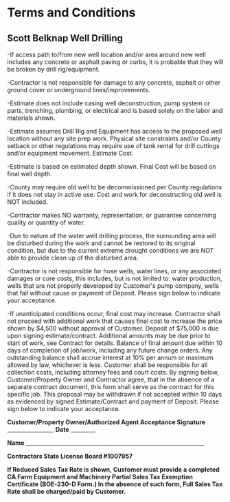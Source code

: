 # Terms and Conditions

## Scott Belknap Well Drilling

-If access path to/from new well location and/or area around new well includes any concrete or asphalt paving or curbs, it is probable that they will be broken by drill rig/equipment.

-Contractor is not responsible for damage to any concrete, asphalt or other ground cover or underground lines/improvements.

-Estimate does not include casing well deconstruction, pump system or parts, trenching, plumbing, or electrical and is based solely on the labor and materials shown.

-Estimate assumes Drill Rig and Equipment has access to the proposed well location without any site prep work. Physical site constraints and/or County setback or other regulations may require use of tank rental for drill cuttings and/or equipment movement. Estimate Cost.

-Estimate is based on estimated depth shown. Final Cost will be based on final well depth.

-County may require old well to be decommissioned per County regulations if it does not stay in active use. Cost and work for deconstructing old well is NOT included.

-Contractor makes NO warranty, representation, or guarantee concerning quality or quantity of water.

-Due to nature of the water well drilling process, the surrounding area will be disturbed during the work and cannot be restored to its original condition, but due to the current extreme drought conditions we are NOT able to provide clean up of the disturbed area.

-Contractor is not responsible for hose wells, water lines, or any associated damages or cure costs, this includes, but is not limited to: water production, wells that are not properly developed by Customer's pump company, wells that fail without cause or payment of Deposit. Please sign below to indicate your acceptance.

-If unanticipated conditions occur, final cost may increase. Contractor shall not proceed with additional work that causes final cost to increase the price shown by $4,500 without approval of Customer. Deposit of $75,000 is due upon signing estimate/contract. Additional amounts may be due prior to start of work, see Contract for details. Balance of final amount due within 10 days of completion of job/work, including any future change orders. Any outstanding balance shall accrue interest at 10% per annum or maximum allowed by law, whichever is less. Customer shall be responsible for all collection costs, including attorney fees and court costs. By signing below, Customer/Property Owner and Contractor agree, that in the absence of a separate contract document, this form shall serve as the contract for this specific job. This proposal may be withdrawn if not accepted within 10 days as evidenced by signed Estimate/Contract and payment of Deposit. Please sign below to indicate your acceptance.

**Customer/Property Owner/Authorized Agent Acceptance Signature** _________________ **Date** _________

**Name** _________________________________________________________________

**Contractors State License Board #1007957**

**If Reduced Sales Tax Rate is shown, Customer must provide a completed CA Farm Equipment and Machinery Partial Sales Tax Exemption Certificate (BOE-230-D Form.) In the absence of such form, Full Sales Tax Rate shall be charged/paid by Customer.** 